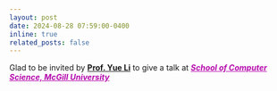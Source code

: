 ```yaml
---
layout: post
date: 2024-08-28 07:59:00-0400
inline: true
related_posts: false
---
```


Glad to be invited by <a href='https://www.cs.mcgill.ca/~yueli/'>**Prof. Yue Li**</a> to give a talk at ***<span style="color:#b509ac"><u>School of Computer Science, McGill University</u></span>***  
